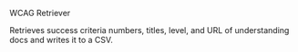 WCAG Retriever

Retrieves success criteria numbers, titles, level, and URL of understanding docs and writes it to a CSV.
